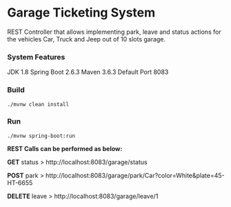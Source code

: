 # Garage Ticketing System

REST Controller that allows implementing park, leave and status actions for the vehicles Car, Truck and Jeep out of 10 slots garage.

### System Features

JDK 1.8
Spring Boot 2.6.3
Maven 3.6.3
Default Port 8083

### Build

`./mvnw clean install`

### Run

`./mvnw spring-boot:run`

**REST Calls can be performed as below:**

**GET** status > http://localhost:8083/garage/status

**POST** park >  http://localhost:8083/garage/park/Car?color=White&plate=45-HT-6655

**DELETE** leave > http://localhost:8083/garage/leave/1




